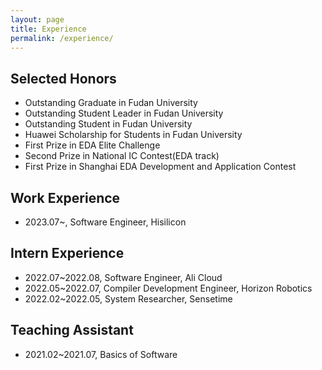 ```yaml
---
layout: page
title: Experience
permalink: /experience/
---
```

## Selected Honors
- Outstanding Graduate in Fudan University
- Outstanding Student Leader in Fudan University
- Outstanding Student in Fudan University
- Huawei Scholarship for Students in Fudan University
- First Prize in  EDA Elite Challenge
- Second Prize in National IC Contest(EDA track)
- First Prize in Shanghai EDA Development and Application Contest

## Work Experience
- 2023.07~, Software Engineer, Hisilicon

## Intern Experience
- 2022.07~2022.08, Software Engineer, Ali Cloud
- 2022.05~2022.07, Compiler Development Engineer, Horizon Robotics
- 2022.02~2022.05, System Researcher, Sensetime

## Teaching Assistant
- 2021.02~2021.07, Basics of Software

   
   
